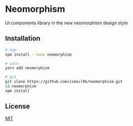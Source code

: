# Neomorphism

UI components library in the new neomorphism design style

## Installation
```bash
# npm
npm install --save neomorphism 

# yarn
yarn add neomorphism 

# git
git clone https://github.com/ismail9k/neomorphism.git
cd neomorphism
npm install
```
## License

[MIT](http://opensource.org/licenses/MIT)
